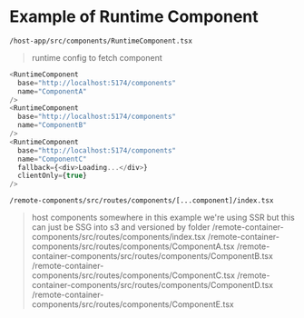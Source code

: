 # Example of Runtime Component

`/host-app/src/components/RuntimeComponent.tsx`
> runtime config to fetch component
```javascript
<RuntimeComponent
  base="http://localhost:5174/components"
  name="ComponentA"
/>
<RuntimeComponent
  base="http://localhost:5174/components"
  name="ComponentB"
/>
<RuntimeComponent
  base="http://localhost:5174/components"
  name="ComponentC"
  fallback={<div>Loading...</div>}
  clientOnly={true}
/>
```

`/remote-components/src/routes/components/[...component]/index.tsx`
> host components somewhere in this example we're using SSR but this can just be SSG into s3 and versioned by folder
> /remote-container-components/src/routes/components/index.tsx
> /remote-container-components/src/routes/components/ComponentA.tsx
> /remote-container-components/src/routes/components/ComponentB.tsx
> /remote-container-components/src/routes/components/ComponentC.tsx
> /remote-container-components/src/routes/components/ComponentD.tsx
> /remote-container-components/src/routes/components/ComponentE.tsx

